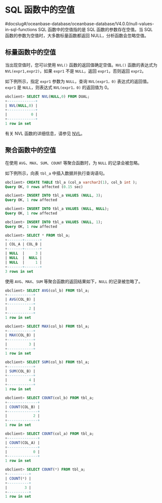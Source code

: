 SQL 函数中的空值 
===============================
#docslug#/oceanbase-database/oceanbase-database/V4.0.0/null-values-in-sql-functions
SQL 函数中的空值指的是 SQL 函数的参数存在空值。当 SQL 函数的参数为空值时，大多数标量函数都返回 NULL，分析函数会忽略空值。

标量函数中的空值 
-----------------------------

当出现空值时，您可以使用 `NVL()` 函数的返回值确定空值。`NVL()` 函数的表达式为 `NVL(expr1,expr2)`，如果 `expr1` 不是 `NULL`，返回 `expr1`，否则返回 `expr2`。

如下例所示，指定 `expr1` 参数为 `NULL`，查询 `NVL(expr1，0)` 表达式的返回值。`expr1` 是 `NULL`，则表达式 `NVL(expr1，0)` 的返回值为 0。

```sql
obclient> SELECT NVL(NULL,0) FROM DUAL;
+-------------+
| NVL(NULL,0) |
+-------------+
|           0 |
+-------------+
1 row in set
```



有关 NVL 函数的详细信息，请参见 [NVL](../../5.functions-2/2.single-row-functions/8.null-value-related-function/5.NVL.md)。



聚合函数中的空值 
-----------------------------

在使用 `AVG`、`MAX`、`SUM`、`COUNT` 等聚合函数时，为 `NULL` 的记录会被忽略。

如下例所示，向表 `tbl_a` 中插入数据并执行查询语句。

```sql
obclient> CREATE TABLE tbl_a (col_a varchar2(1), col_b int );
Query OK, 0 rows affected (0.15 sec)

obclient> INSERT INTO tbl_a VALUES (NULL, 3);
Query OK, 1 row affected

obclient> INSERT INTO tbl_a VALUES (NULL, NULL);
Query OK, 1 row affected

obclient> INSERT INTO tbl_a VALUES (NULL, 1);
Query OK, 1 row affected

obclient> SELECT * FROM tbl_a;
+-------+-------+
| COL_A | COL_B |
+-------+-------+
| NULL  |     3 |
| NULL  |  NULL |
| NULL  |     1 |
+-------+-------+
3 rows in set
```



使用 `AVG`、`MAX`、`SUM` 等聚合函数的返回结果如下，`NULL` 的记录被忽略了。

```sql
obclient> SELECT AVG(col_b) FROM tbl_a;
+------------+
| AVG(COL_B) |
+------------+
|          2 |
+------------+
1 row in set

obclient> SELECT MAX(col_b) FROM tbl_a;
+------------+
| MAX(COL_B) |
+------------+
|          3 |
+------------+
1 row in set 

obclient> SELECT SUM(col_b) FROM tbl_a;
+------------+
| SUM(COL_B) |
+------------+
|          4 |
+------------+
1 row in set 

obclient> SELECT COUNT(col_b) FROM tbl_a;
+--------------+
| COUNT(COL_B) |
+--------------+
|            2 |
+--------------+
1 row in set

obclient> SELECT COUNT(col_a) FROM tbl_a;
+--------------+
| COUNT(COL_A) |
+--------------+
|            0 |
+--------------+
1 row in set 

obclient> SELECT COUNT(*) FROM tbl_a;
+----------+
| COUNT(*) |
+----------+
|        3 |
+----------+
1 row in set
```



